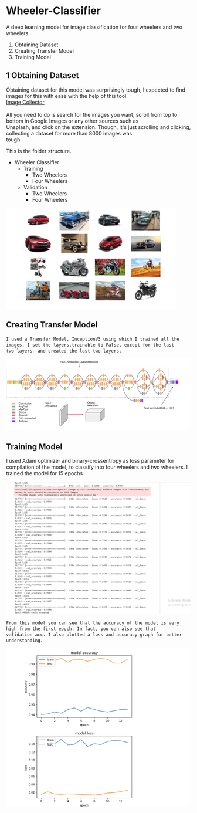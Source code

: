 # Wheeler-Classifier
A deep learning model for image classification for four wheelers and two wheelers. 

<ol>
<li>Obtaining Dataset</li>
<li>Creating Transfer Model</li>
<li>Training Model</li>
</ol>


## 1 Obtaining Dataset
   Obtaining dataset for this model was surprisingly tough, I expected to find images for this with ease with the help of this tool.  
   [Image Collector](https://chrome.google.com/webstore/detail/download-all-images/ifipmflagepipjokmbdecpmjbibjnakm?hl=en)<br/><br/>
   All you need to do is search for the images you want, scroll from top to bottom in Google Images or any other sources such as   
   Unsplash, and click on the extension. Though, it's just scrolling and clicking, collecting a dataset for more than 8000 images was  
   tough. 

This is the folder structure. 
* Wheeler Classifier 
    * Training
         * Two Wheelers
         * Four Wheelers
    * Validation
         * Two Wheelers
         * Four Wheelers
         

         
 ![Sample Image Display](https://github.com/lakshmansamvith/Wheeler-Classifier/blob/master/Screenshots/Imgshow.png)


 ## Creating Transfer Model
    I used a Transfer Model, InceptionV3 using which I trained all the images. I set the layers.trainable to False, except for the last     two layers  and created the last two layers.  
 
   
   ![Inception Model](https://github.com/lakshmansamvith/Wheeler-Classifier/blob/master/Inception.png)
 
 
 
 ## Training Model
   I used Adam optimizer and  binary-crossentropy as loss parameter for compilation of the model, to classify into four wheelers and two    wheelers. I trained the model for 15 epochs
   
   ![Epoch Transition](https://github.com/lakshmansamvith/Wheeler-Classifier/blob/master/Screenshots/Epoch-Training.png)
   
    From this model you can see that the accuracy of the model is very high from the first epoch. In fact, you can also see that      
    validation acc. I also plotted a loss and accuracy graph for better understanding. 
    
   ![Loss Accuracy Graph](https://github.com/lakshmansamvith/Wheeler-Classifier/blob/master/Screenshots/Accuracy-Loss.png)
   
   
